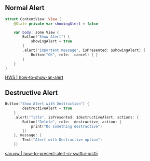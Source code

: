 ## Normal Alert
```swift
struct ContentView: View {
    @State private var showingAlert = false

    var body: some View {
        Button("Show Alert") {
            showingAlert = true
        }
        .alert("Important message", isPresented: $showingAlert) {
            Button("OK", role: .cancel) { }
        }
    }
}
```

[HWS | how-to-show-an-alert](https://www.hackingwithswift.com/quick-start/swiftui/how-to-show-an-alert)



## Destructive Alert

```swift
Button("Show Alert with Destruction") {
		destructiveAlert = true
	}
	.alert("Title", isPresented: $destructiveAlert, actions: {
		Button("Delete", role: .destructive, action: {
			print("Do something destructive")
		})
	}, message: {
		Text("Alert with Destructive option")
	})
```


[sarunw | how-to-present-alert-in-swiftui-ios15](https://sarunw.com/posts/how-to-present-alert-in-swiftui-ios15/)
